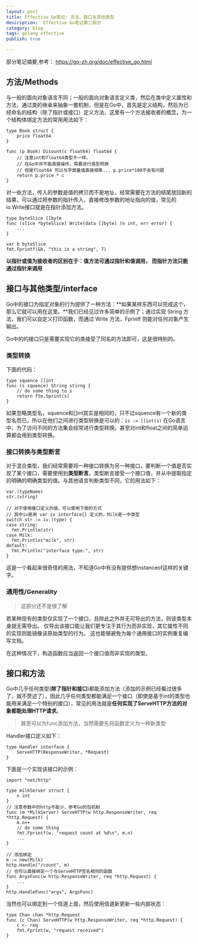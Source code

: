 ```yaml
---
layout: post
title: Effective Go笔记: 方法，接口与其他类型
description:  Effective Go笔记第二部分
category: blog
tags: golang effective
publish: true

---
```


部分笔记摘要,参考： https://go-zh.org/doc/effective_go.html

## 方法/Methods ##
与一般的面向对象语言不同；一般的面向对象语言定义类，然后在类中定义属性和方法，通过类的继承来抽象一套机制，但是在Go中，首先是定义结构，然后为已经命名的结构（除了指针或接口）定义方法，这里有一个方法接收者的概念，为一个结构体绑定方法的常用用法如下：

```
type Book struct {
	price float64
}

func (p Book) Disount(c float64) float64 {
	// 注意int和float64类型不一样，
	// 在Go中并不能直接操作，需要进行类型转换
	// 但是float64 可以与字面量值直接相乘... p.price*100不会有问题
	return p.price * c
}
```
对一些方法，传入的参数是值的拷贝而不是地址，经常需要在方法的结尾放回新的结果，可以通过把参数的指针传入，直接修改参数的地址指向的值，常见的io.Write接口就是在指针添加方法。

```
type byteSlice []byte
func (slice *byteSlice) Write(data []byte) (n int, err error) {
	...
}

var b byteSlice
fmt.Fprintf(&b, "this is a string", 7)
```
**以指针或值为接收者的区别在于：值方法可通过指针和值调用， 而指针方法只能通过指针来调用**

## 接口与其他类型/interface ##
Go中的接口为指定对象的行为提供了一种方法：**如果某样东西可以完成这个， 那么它就可以用在这里。**我们已经见过许多简单的示例了；通过实现 String 方法，我们可以自定义打印函数，而通过 Write 方法，Fprintf 则能对任何对象产生输出。

Go中的的接口只是需要实现它的类接受了同名的方法即可，这是很特别的。

### 类型转换 ###
下面的代码：

```
type squence []int
func (s squence) String stirng {
	// do some thing to s
	return ftm.Sprint(s)
}
```
如果忽略类型名，squence和[]int其实是相同的，只不过squence有一个新的类型名而已，所以在他们之间进行类型转换是可以的：``` is := []int(s) ```
在Go语言中，为了访问不同的方法集会经常进行类型转换。甚至对int和float之间的简单运算都会用到类型转换。

### 接口转换与类型断言 ###
对于混合类型，我们经常需要将一种接口转换为另一种接口，要判断一个值是否实现了某个接口，需要使用到**类型断言**。类型断言接受一个接口值，并从中提取指定的明确的明确类型的值。与其他语言判断类型不同，它的用法如下：

```
var.(typeName)
str.(string)

// 对于使用接口定义的值，可以使用下面的方式
// 其中iv是用 var iv interface{} 定义的，Milk是一中类型
switch str := iv.(type) {
case string:
  fmt.Println(str)
case Milk:
  fmt.Println("milk", str)
default:
  fmt.Println("interface type:", str)
}
```
这是一个看起来很奇怪的用法，不知道Go中有没有提供想instanceof这样的关键字。

### 通用性/Generality ###
> 这部分还不是很了解

若某种现有的类型仅实现了一个接口，且除此之外并无可导出的方法，则该类型本身就无需导出。 仅导出该接口能让我们更专注于其行为而非实现，其它属性不同的实现则能镜像该原始类型的行为。 这也能够避免为每个通用接口的实例重复编写文档。

在这种情况下，构造函数应当返回一个接口值而非实现的类型。

## 接口和方法 ##
Go中几乎任何类型(**除了指针和接口**)都能添加方法（添加的示例已经看过很多了，就不赘述了），因此几乎任何类型都能满足一个接口（即使是基于int的类型也能用来满足一个特别的接口），常见的用法就是**任何实现了ServeHTTP方法的对象都能处理HTTP请求**。

> 甚至可以为func添加方法，当然需要先将函数定义为一种新类型

Handler接口定义如下：

```
type Handler interface {
	ServeHTTP(ResponseWriter, *Request)
}
```
下面是一个实现该接口的示例：

```
import "net/http"

type milkServer struct {
	n int
}
// 注意参数中的http不能少，参考Go的包机制
func (m *MilkServer) ServeHTTP(w http.ResponseWriter, req *http.Request) {
	m.n++
	// do some thing
	fmt.Fprintf(w, "request count at %d\n", m.n)
	...
}

// 添加绑定
m := new(Milk)
http.Handle("/count", m)
// 也可以直接绑定一个与ServeHTTP签名相同的函数
func ArgsFunc(w http.ResponseWriter, req *http.Request) {
	...
}
http.HandleFunc("args", ArgsFunc)
```
当然也可以绑定到一个信道上面，然后使用信道新更新一些内部状态：

```
type Chan chan *http.Request
func (c Chan) ServeHTTP(w http.ResponseWriter, req *http.Request) {
	c <- req
	fmt.Fprint(w, "request received")
}
```


